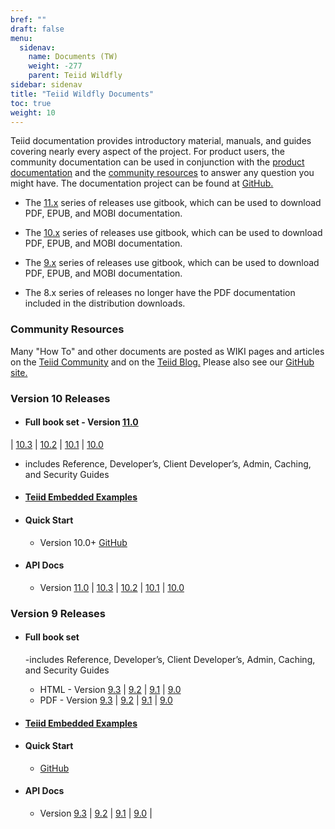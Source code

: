 ```yaml
---
bref: ""
draft: false
menu:
  sidenav:
    name: Documents (TW)
    weight: -277
    parent: Teiid Wildfly
sidebar: sidenav
title: "Teiid Wildfly Documents"
toc: true
weight: 10
---
```


Teiid documentation provides introductory material, manuals, and guides covering nearly every aspect of the project.  For product users, the community documentation can be used in conjunction with the [product documentation](http://www.jboss.com/products/platforms/dataservices) and the [community resources](../community) to answer any question you might have. The documentation project can be found at [GitHub.](https://github.com/teiid/teiid-documents/)
 
- The [11.x](http://teiid.github.io/teiid-documents/11.0.x/content/) series of releases use gitbook, which can be used to download PDF, EPUB, and MOBI documentation.
 
- The [10.x](http://teiid.github.io/teiid-documents/10.3.x/content/) series of releases use gitbook, which can be used to download PDF, EPUB, and MOBI documentation.

- The [9.x](http://teiid.github.io/teiid-documents/9.3.x/content/) series of releases use gitbook, which can be used to download PDF, EPUB, and MOBI documentation.

- The 8.x series of releases no longer have the PDF documentation included in the distribution downloads.

### Community Resources

Many "How To" and other documents are posted as WIKI pages and articles on the [Teiid Community](https://www.jboss.org/community/docs/DOC-12956) and on the [Teiid Blog.](http://teiid.blogspot.com/)
Please also see our [GitHub site.](https://github.com/teiid/teiid-documents/)

### Version 10 Releases

- #### **Full book set** - Version [11.0](http://teiid.github.io/teiid-documents/11.0.x/content) 
| [10.3](http://teiid.github.io/teiid-documents/10.3.x/content) 
| [10.2](http://teiid.github.io/teiid-documents/10.2.x/content) 
| [10.1](http://teiid.github.io/teiid-documents/10.1.x/content) 
| [10.0](http://teiid.github.io/teiid-documents/10.0.x/content)
  - includes Reference, Developer’s, Client Developer’s, Admin, Caching, and Security Guides

- #### [**Teiid Embedded Examples**](https://github.com/teiid/teiid-embedded-examples/blob/master/README.md)

- #### **Quick Start**
  - Version 10.0+ [GitHub](https://github.com/teiid/teiid-quickstarts/blob/master/README.adoc)

- #### **API Docs**
  - Version [11.0](http://docs.jboss.org/teiid/11.0.0/apidocs) | [10.3](http://docs.jboss.org/teiid/10.3.0/apidocs) | [10.2](http://docs.jboss.org/teiid/10.2.0/apidocs) | [10.1](http://docs.jboss.org/teiid/10.1.0/apidocs) | [10.0](http://docs.jboss.org/teiid/10.0.0.Final/apidocs)

### Version 9 Releases

- #### **Full book set**
  -includes Reference, Developer’s, Client Developer’s, Admin, Caching, and Security Guides

  - HTML - Version [9.3](http://teiid.github.io/teiid-documents/9.3.x/content/)
| [9.2](http://teiid.github.io/teiid-documents/9.2.x/content/)
| [9.1](http://teiid.github.io/teiid-documents/9.1.x/content/)
| [9.0](http://teiid.github.io/teiid-documents/9.0.x/content/)
  - PDF - Version [9.3](http://teiid.github.io/teiid-documents/9.3.x/teiid-documents.pdf)
| [9.2](http://teiid.github.io/teiid-documents/9.2.x/teiid-documents.pdf)
| [9.1](http://teiid.github.io/teiid-documents/9.1.x/teiid-documents.pdf)
| [9.0](http://teiid.github.io/teiid-documents/9.0.x/teiid-documents.pdf)


- #### [**Teiid Embedded Examples**](https://github.com/teiid/teiid-embedded-examples/blob/teiid-9.x/README.md)

- #### **Quick Start**
  - [GitHub](https://github.com/teiid/teiid-quickstarts/blob/teiid-9.x/README.adoc)

- #### **API Docs**
  - Version [9.3](http://docs.jboss.org/teiid/9.3.0.Final/apidocs) |
[9.2](http://docs.jboss.org/teiid/9.2.0.Final/apidocs) |
[9.1](http://docs.jboss.org/teiid/9.1.0.Final/apidocs) |
[9.0](http://docs.jboss.org/teiid/9.0.0.Final/apidocs) |

